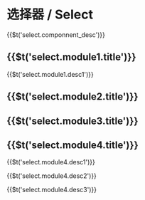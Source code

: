 # 选择器 / Select

<span>{{$t('select.componnent_desc')}}</span>

## <span>{{$t('select.module1.title')}}</span>

<span>{{$t('select.module1.desc1')}}</span>

<!-- :::include(src="./doc/base.vue")
::: -->

## <span>{{$t('select.module2.title')}}</span>

<!-- :::include(src="./doc/trigger.vue")
::: -->

## <span>{{$t('select.module3.title')}}</span>

<!-- :::include(src="./doc/placement.vue")
::: -->

## <span>{{$t('select.module4.title')}}</span>

<span>{{$t('select.module4.desc1')}}</span>

<!-- :::include(src="./doc/base-type.vue")
::: -->

<span>{{$t('select.module4.desc2')}}</span>

<!-- :::include(src="./doc/icon-type.vue")
::: -->

<span>{{$t('select.module4.desc3')}}</span>

<!-- :::include(src="./doc/define-type.vue") -->
